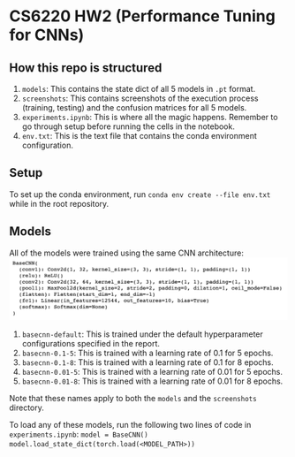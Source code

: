 # CS6220 HW2 (Performance Tuning for CNNs)

## How this repo is structured
1. `models`: This contains the state dict of all 5 models in `.pt` format. 
2. `screenshots`: This contains screenshots of the execution process (training, testing) and the confusion matrices for all 5 models.
3. `experiments.ipynb`: This is where all the magic happens. Remember to go through setup before running the cells in the notebook.
4. `env.txt`: This is the text file that contains the conda environment configuration.

## Setup
To set up the conda environment, run `conda env create --file env.txt` while in the root repository.

## Models
All of the models were trained using the same CNN architecture:
![architecture](screenshots/architecture.png)
1. `basecnn-default`: This is trained under the default hyperparameter configurations specified in the report.
2. `basecnn-0.1-5`: This is trained with a learning rate of 0.1 for 5 epochs.
3. `basecnn-0.1-8`: This is trained with a learning rate of 0.1 for 8 epochs.
4. `basecnn-0.01-5`: This is trained with a learning rate of 0.01 for 5 epochs.
5. `basecnn-0.01-8`: This is trained with a learning rate of 0.01 for 8 epochs.

Note that these names apply to both the `models` and the `screenshots` directory.

To load any of these models, run the following two lines of code in `experiments.ipynb`:
`model = BaseCNN()`
`model.load_state_dict(torch.load(<MODEL_PATH>))`